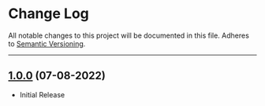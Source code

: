 # Change Log
All notable changes to this project will be documented in this file.
Adheres to [Semantic Versioning](http://semver.org/).

---

## [1.0.0](https://github.com/ngageoint/gars-android/releases/tag/1.0.0) (07-08-2022)

* Initial Release
